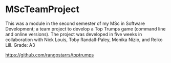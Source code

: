 # MScTeamProject


This was a module in the second semester of my MSc in Software Development; a team project to develop a Top Trumps game (command line and online versions). The project was developed in five weeks in collaboration with Nick Louis, Toby Randall-Paley, Monika Nizio, and Reiko Lill. Grade: A3

https://github.com/rangostarrs/toptrumps
